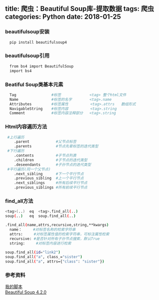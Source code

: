 title: 爬虫：Beautiful Soup库-提取数据
tags: 爬虫
categories: Python
date: 2018-01-25
---
### beautifulsoup安装
```bash
  pip install beautifulsoup4
```
### beautifulsoup引用
```bash
  from bs4 import BeautifulSoup
  import bs4
```
### Beatiful Soup类基本元素 
```bash
  Tag                #标签             <tag> 整个html文件
  Name               #标签的名字        <tag>.name
  Attributes         #标签属性          <tag>.attrs   数组形式
  NavigableString    #标签内容          <tag>.string
  Comment            #标签内容注释部分   <tag>.string
```
<!-- more -->
### Html内容遍历方法
```bash
 #上行遍历
    .parent            #父节点标签
    .parents           #节点先辈标签的迭代类型
 #下行遍历
    .contents          #子节点列表
    .children          #子节点的迭代类型
    .deseendants       #子孙节点的迭代类型
 #平行遍历(同一个父节点)
    .next_sibling      #下一个平行节点
    .previous_sibling  #上一个平行节点
    .next_siblings     #所有后续平行节点
    .previous_siblings #所有前续平行节点
```
### find_all方法
```bash
<tag>(..)  eq  <tag>.find_all(..)
soup(..)   eq  soup.find_all(..)

.find_all(name,attrs,recursive,string,**kwargs) 
  name：     #对标签名称的检索字符串
  attrs:     #对标签属性值的检索字符串，可标注属性检索
  recursive: #是否针对所有子孙节点搜索，默认True
  string:     #对标签内容进行检索
  
soup.find_all(id="link2")
soup.find_all("a", class_="sister")
soup.find_all("a", attrs={"class": "sister"})
```
### 参考资料
[我的脚本](https://github.com/Lianyi-xz/Crawler-learn/tree/master/bs4)  
[Beautiful Soup 4.2.0](https://www.crummy.com/software/BeautifulSoup/bs4/doc/index.zh.html)